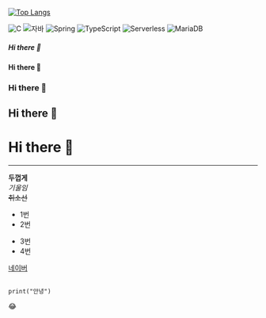 

[![Top Langs](https://github-readme-stats.vercel.app/api/top-langs/?username=uhk0708)](https://github.com/uhk0708/github-readme-stats)


![C](https://img.shields.io/badge/-C-123456?style=flat-square&logo=C&logoColor=black)
![자바](https://img.shields.io/badge/-자바-007396?style=flat&logo=Java&logoColor=ffffff)
![Spring](https://img.shields.io/badge/-Spring-6DB33F?style=for-the-badge&logo=Spring&logoColor=white)
![TypeScript](https://img.shields.io/badge/-TypeScript-3178C6?style=flat-square&logo=TypeScript&logoColor=white)
![Serverless](https://img.shields.io/badge/-Serverless-FD5750?style=flat-square&logo=Serverless&logoColor=magenta)
![MariaDB](https://img.shields.io/badge/-MariaDB-1F305F?style=flat-square&logo=mariadb&logoColor=white)

##### Hi there 👋
#### Hi there 👋
### Hi there 👋
## Hi there 👋
# Hi there 👋
---


**두껍게** <br>
*기울임* <br>
~~취소선~~ <br>
* 1번
* 2번
- 3번
- 4번

[네이버](naver.com)

```

print("안녕")

```

:joy:
